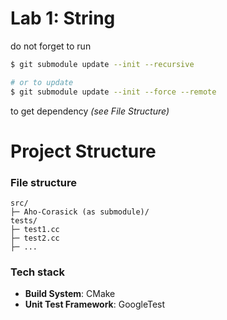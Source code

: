 # Lab 1: String

do not forget to run
```bash
$ git submodule update --init --recursive

# or to update
$ git submodule update --init --force --remote
```
to get
dependency *(see File Structure)*

# Project Structure

### File structure

```
src/
├─ Aho-Corasick (as submodule)/
tests/
├─ test1.cc
├─ test2.cc
├─ ...

```

### Tech stack

- **Build System**: CMake
- **Unit Test Framework**: GoogleTest
